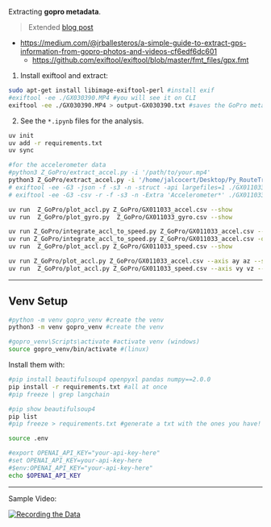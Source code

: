 Extracting **gopro metadata**.

> Extended [blog post](https://jalcocert.github.io/JAlcocerT/dji-oa5pro-firmware-updates/#extracting-telemetry-data-from-gph9)

* https://medium.com/@jrballesteros/a-simple-guide-to-extract-gps-information-from-gopro-photos-and-videos-cf6edf6dc601
    * https://github.com/exiftool/exiftool/blob/master/fmt_files/gpx.fmt

1. Install exiftool and extract:

```sh
sudo apt-get install libimage-exiftool-perl #install exif
#exiftool -ee ./GX030390.MP4 #you will see it on CLI
exiftool -ee ./GX030390.MP4 > output-GX030390.txt #saves the GoPro metadata
```

2. See the `*.ipynb` files for the analysis.

```sh
uv init
uv add -r requirements.txt
uv sync

#for the accelerometer data
#python3 Z_GoPro/extract_accel.py -i '/path/to/your.mp4'
python3 Z_GoPro/extract_accel.py -i '/home/jalcocert/Desktop/Py_RouteTracker/Z_GoPro/GX011033.MP4' -o '/home/jalcocert/Desktop/Py_RouteTracker/Z_GoPro/GX011033_accel.csv'
# exiftool -ee -G3 -json -f -s3 -n -struct -api largefiles=1 ./GX011033.MP4 > output-GX011033.json
# exiftool -ee -G3 -csv -r -f -s3 -n -Extra 'Accelerometer*' ./GX011033.MP4 > telemetry_data.csv

uv run  Z_GoPro/plot_accl.py Z_GoPro/GX011033_accel.csv --show
uv run  Z_GoPro/plot_gyro.py  Z_GoPro/GX011033_gyro.csv --show

uv run Z_GoPro/integrate_accl_to_speed.py Z_GoPro/GX011033_accel.csv --show
uv run Z_GoPro/integrate_accl_to_speed.py Z_GoPro/GX011033_accel.csv -o Z_GoPro/GX011033_speed.csv --show
uv run  Z_GoPro/plot_accl.py Z_GoPro/GX011033_speed.csv --show

uv run Z_GoPro/plot_accl.py Z_GoPro/GX011033_accel.csv --axis ay az --show
uv run  Z_GoPro/plot_accl.py Z_GoPro/GX011033_speed.csv --axis vy vz --show
```

---

## Venv Setup


```sh
#python -m venv gopro_venv #create the venv
python3 -m venv gopro_venv #create the venv

#gopro_venv\Scripts\activate #activate venv (windows)
source gopro_venv/bin/activate #(linux)
```

Install them with:

```sh
#pip install beautifulsoup4 openpyxl pandas numpy==2.0.0
pip install -r requirements.txt #all at once
#pip freeze | grep langchain

#pip show beautifulsoup4
pip list
#pip freeze > requirements.txt #generate a txt with the ones you have!
```

```sh
source .env

#export OPENAI_API_KEY="your-api-key-here"
#set OPENAI_API_KEY=your-api-key-here
#$env:OPENAI_API_KEY="your-api-key-here"
echo $OPENAI_API_KEY
```

---

Sample Video:

[![Recording the Data](https://img.youtube.com/vi/Ku3y3NJJURw/0.jpg)](https://www.youtube.com/watch?v=Ku3y3NJJURw)